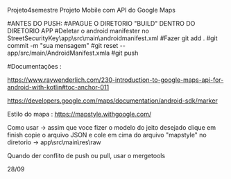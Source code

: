 Projeto4semestre
Projeto Mobile com API do Google Maps

#ANTES DO PUSH:
#APAGUE O DIRETORIO "BUILD" DENTRO DO DIRETORIO APP
#Deletar o android manifester no StreetSecurityKey\app\src\main\androidmanifest.xml
#Fazer git add .
#git commit -m "sua mensagem"
#git reset -- app/src/main/AndroidManifest.xmla
#git push

#Documentações :

https://www.raywenderlich.com/230-introduction-to-google-maps-api-for-android-with-kotlin#toc-anchor-011

https://developers.google.com/maps/documentation/android-sdk/marker

Estilo do mapa : https://mapstyle.withgoogle.com/

Como usar -> assim que voce fizer o modelo do jeito desejado clique em finish copie o arquivo JSON e cole em cima do arquivo "mapstyle" no diretorio -> app\src\main\res\raw

Quando der conflito de push ou pull,  usar o mergetools

28/09